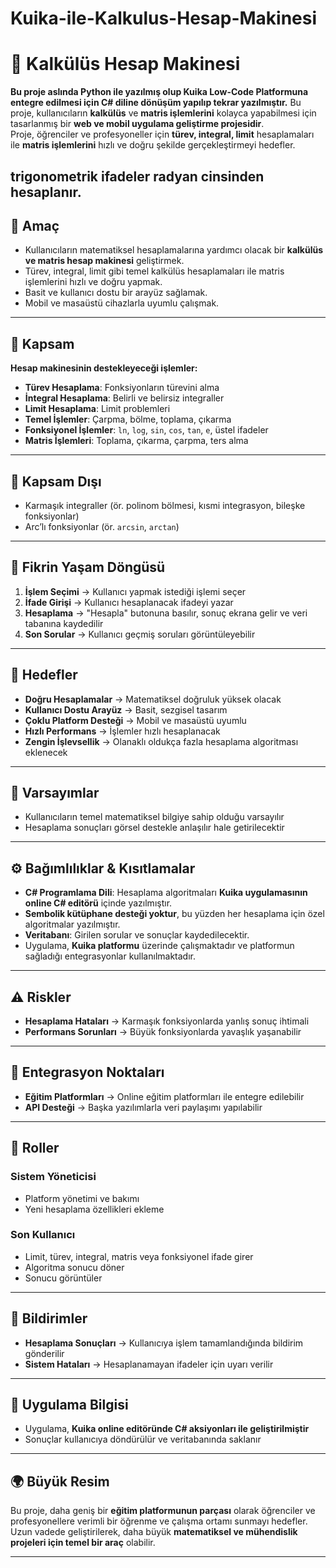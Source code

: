 
# Kuika-ile-Kalkulus-Hesap-Makinesi
# 📘 Kalkülüs Hesap Makinesi
**Bu proje aslında Python ile yazılmış olup Kuika Low-Code Platformuna entegre edilmesi için C# diline dönüşüm yapılıp tekrar yazılmıştır.**
Bu proje, kullanıcıların **kalkülüs** ve **matris işlemlerini** kolayca yapabilmesi için tasarlanmış bir **web ve mobil uygulama geliştirme projesidir**.  
Proje, öğrenciler ve profesyoneller için **türev, integral, limit** hesaplamaları ile **matris işlemlerini** hızlı ve doğru şekilde gerçekleştirmeyi hedefler.  

**trigonometrik ifadeler radyan cinsinden hesaplanır.**
---

## 🎯 Amaç
- Kullanıcıların matematiksel hesaplamalarına yardımcı olacak bir **kalkülüs ve matris hesap makinesi** geliştirmek.  
- Türev, integral, limit gibi temel kalkülüs hesaplamaları ile matris işlemlerini hızlı ve doğru yapmak.  
- Basit ve kullanıcı dostu bir arayüz sağlamak.  
- Mobil ve masaüstü cihazlarla uyumlu çalışmak.  

---

## 📌 Kapsam
**Hesap makinesinin destekleyeceği işlemler:**
- **Türev Hesaplama**: Fonksiyonların türevini alma  
- **İntegral Hesaplama**: Belirli ve belirsiz integraller  
- **Limit Hesaplama**: Limit problemleri  
- **Temel İşlemler**: Çarpma, bölme, toplama, çıkarma  
- **Fonksiyonel İşlemler**: `ln`, `log`, `sin`, `cos`, `tan`, `e`, üstel ifadeler  
- **Matris İşlemleri**: Toplama, çıkarma, çarpma, ters alma  

---

## 🚫 Kapsam Dışı
- Karmaşık integraller (ör. polinom bölmesi, kısmi integrasyon, bileşke fonksiyonlar)  
- Arc’lı fonksiyonlar (ör. `arcsin`, `arctan`)  

---

## 🔄 Fikrin Yaşam Döngüsü
1. **İşlem Seçimi** → Kullanıcı yapmak istediği işlemi seçer  
2. **İfade Girişi** → Kullanıcı hesaplanacak ifadeyi yazar  
3. **Hesaplama** → "Hesapla" butonuna basılır, sonuç ekrana gelir ve veri tabanına kaydedilir  
4. **Son Sorular** → Kullanıcı geçmiş soruları görüntüleyebilir  

---

## 🎯 Hedefler
- **Doğru Hesaplamalar** → Matematiksel doğruluk yüksek olacak  
- **Kullanıcı Dostu Arayüz** → Basit, sezgisel tasarım  
- **Çoklu Platform Desteği** → Mobil ve masaüstü uyumlu  
- **Hızlı Performans** → İşlemler hızlı hesaplanacak  
- **Zengin İşlevsellik** → Olanaklı oldukça fazla hesaplama algoritması eklenecek  

---

## 📌 Varsayımlar
- Kullanıcıların temel matematiksel bilgiye sahip olduğu varsayılır  
- Hesaplama sonuçları görsel destekle anlaşılır hale getirilecektir  

---

## ⚙️ Bağımlılıklar & Kısıtlamalar
- **C# Programlama Dili**: Hesaplama algoritmaları **Kuika uygulamasının online C# editörü** içinde yazılmıştır.  
- **Sembolik kütüphane desteği yoktur**, bu yüzden her hesaplama için özel algoritmalar yazılmıştır.  
- **Veritabanı**: Girilen sorular ve sonuçlar kaydedilecektir.  
- Uygulama, **Kuika platformu** üzerinde çalışmaktadır ve platformun sağladığı entegrasyonlar kullanılmaktadır.  

---

## ⚠️ Riskler
- **Hesaplama Hataları** → Karmaşık fonksiyonlarda yanlış sonuç ihtimali  
- **Performans Sorunları** → Büyük fonksiyonlarda yavaşlık yaşanabilir  

---

## 🔗 Entegrasyon Noktaları
- **Eğitim Platformları** → Online eğitim platformları ile entegre edilebilir  
- **API Desteği** → Başka yazılımlarla veri paylaşımı yapılabilir  

---

## 👥 Roller
### Sistem Yöneticisi
- Platform yönetimi ve bakımı  
- Yeni hesaplama özellikleri ekleme  

### Son Kullanıcı
- Limit, türev, integral, matris veya fonksiyonel ifade girer  
- Algoritma sonucu döner  
- Sonucu görüntüler  

---

## 🔔 Bildirimler
- **Hesaplama Sonuçları** → Kullanıcıya işlem tamamlandığında bildirim gönderilir  
- **Sistem Hataları** → Hesaplanamayan ifadeler için uyarı verilir  

---

## 📱 Uygulama Bilgisi
- Uygulama, **Kuika online editöründe C# aksiyonları ile geliştirilmiştir**  
- Sonuçlar kullanıcıya döndürülür ve veritabanında saklanır  

---

## 🌍 Büyük Resim
Bu proje, daha geniş bir **eğitim platformunun parçası** olarak öğrenciler ve profesyonellere verimli bir öğrenme ve çalışma ortamı sunmayı hedefler.  
Uzun vadede geliştirilerek, daha büyük **matematiksel ve mühendislik projeleri için temel bir araç** olabilir.  

---
